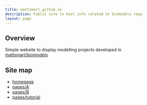 ```yaml
---
title: mattsmart.github.io
description: Public site to host info related to biomodels repo
layout: page
---
```


## Overview
Simple website to display modelling projects developed in [mattsmart/biomodels](https://github.com/mattsmart/biomodels)

## Site map
- [homepage](https://mattsmart.github.io/)
- [pages/A](https://mattsmart.github.io/pages/A)
- [pages/B](https://mattsmart.github.io/pages/B)
- [pages/tutorial](https://mattsmart.github.io/pages/tutorial)
